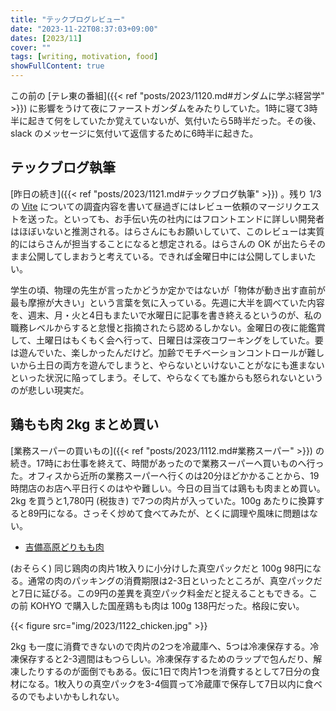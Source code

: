 ```yaml
---
title: "テックブログレビュー"
date: "2023-11-22T08:37:03+09:00"
dates: [2023/11]
cover: ""
tags: [writing, motivation, food]
showFullContent: true
---
```


この前の [テレ東の番組]({{< ref "posts/2023/1120.md#ガンダムに学ぶ経営学" >}}) に影響をうけて夜にファーストガンダムをみたりしていた。1時に寝て3時半に起きて何をしていたか覚えていないが、気付いたら5時半だった。その後、slack のメッセージに気付いて返信するために6時半に起きた。

## テックブログ執筆

[昨日の続き]({{< ref "posts/2023/1121.md#テックブログ執筆" >}}) 。残り 1/3 の [Vite](https://ja.vitejs.dev/) についての調査内容を書いて昼過ぎにはレビュー依頼のマージリクエストを送った。といっても、お手伝い先の社内にはフロントエンドに詳しい開発者はほぼいないと推測される。はらさんにもお願いしていて、このレビューは実質的にはらさんが担当することになると想定される。はらさんの OK が出たらそのまま公開してしまおうと考えている。できれば金曜日中には公開してしまいたい。

学生の頃、物理の先生が言ったかどうか定かではないが「物体が動き出す直前が最も摩擦が大きい」という言葉を気に入っている。先週に大半を調べていた内容を、週末、月・火と4日もまたいで水曜日に記事を書き終えるというのが、私の職務レベルからすると怠慢と指摘されたら認めるしかない。金曜日の夜に能鑑賞して、土曜日はもくもく会へ行って、日曜日は深夜コワーキングをしていた。要は遊んでいた、楽しかったんだけど。加齢でモチベーションコントロールが難しいから土日の両方を遊んでしまうと、やらないといけないことがなにも進まないといった状況に陥ってしまう。そして、やらなくても誰からも怒られないというのが悲しい現実だ。

## 鶏もも肉 2kg まとめ買い

[業務スーパーの買いもの]({{< ref "posts/2023/1112.md#業務スーパー" >}}) の続き。17時にお仕事を終えて、時間があったので業務スーパーへ買いものへ行った。オフィスから近所の業務スーパーへ行くのは20分ほどかかることから、19時閉店のお店へ平日行くのはやや難しい。今日の目当ては鶏もも肉まとめ買い。2kg を買うと1,780円 (税抜き) で7つの肉片が入っていた。100g あたりに換算すると89円になる。さっそく炒めて食べてみたが、とくに調理や風味に問題はない。

* [吉備高原どりもも肉](https://www.gyomusuper.jp/product/detail.php?go_id=6037)

(おそらく) 同じ鶏肉の肉片1枚入りに小分けした真空パックだと 100g 98円になる。通常の肉のパッキングの消費期限は2-3日といったところが、真空パックだと7日に延びる。この9円の差異を真空パック料金だと捉えることもできる。この前 KOHYO で購入した国産鶏もも肉は 100g 138円だった。格段に安い。

{{< figure src="img/2023/1122_chicken.jpg" >}}

2kg も一度に消費できないので肉片の2つを冷蔵庫へ、5つは冷凍保存する。冷凍保存すると2-3週間はもつらしい。冷凍保存するためのラップで包んだり、解凍したりするのが面倒でもある。仮に1日で肉片1つを消費するとして7日分の食材になる。1枚入りの真空パックを3-4個買って冷蔵庫で保存して7日以内に食べるのでもよいかもしれない。
